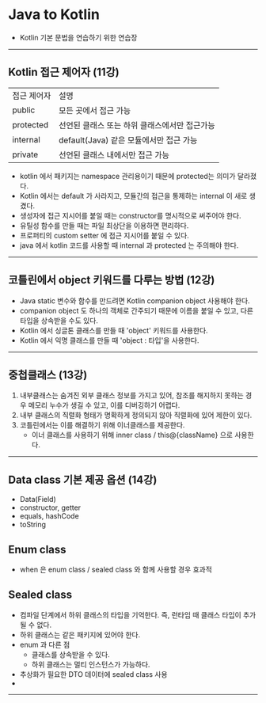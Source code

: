 # Java to Kotlin 

- Kotlin 기본 문법을 연습하기 위한 연습장

---

## Kotlin 접근 제어자 (11강)
|           |                             |
|-----------|-----------------------------|
| 접근 제어자    | 설명                          |
| public    | 모든 곳에서 접근 가능                |
| protected | 선언된 클래스 또는 하위 클래스에서만 접근가능   |
| internal  | default(Java) 같은 모듈에서만 접근 가능 |
| private   | 선언된 클래스 내에서만 접근 가능          |


- kotlin 에서 패키지는 namespace 관리용이기 때문에 protected는 의미가 달라졌다.
- Kotlin 에서는 default 가 사라지고, 모듈간의 접근을 통제하는 internal 이 새로 생겼다.
- 생성자에 접근 지시어를 붙일 때는 constructor를 명시적으로 써주어야 한다.
- 유틸성 함수를 만들 때는 파일 최상단을 이용하면 편리하다.
- 프로퍼티의 custom setter 에 접근 지시어를 붙일 수 있다.
- java 에서 kotlin 코드를 사용할 때 internal 과 protected 는 주의해야 한다.

--- 

## 코틀린에서 object 키워드를 다루는 방법 (12강)
- Java static 변수와 함수를 만드려면 Kotlin companion object 사용해야 한다.
- companion object 도 하나의 객체로 간주되기 때문에 이름을 붙일 수 있고, 다른 타입을 상속받을 수도 있다.
- Kotlin 에서 싱글톤 클래스를 만들 때 'object' 키워드를 사용한다.
- Kotlin 에서 익명 클래스를 만들 때 'object : 타입'을 사용한다.

---

## 중첩클래스 (13강)
1. 내부클래스는 숨겨진 외부 클래스 정보를 가지고 있어, 참조를 해지하지 못하는 경우 메모리 누수가 생길 수 있고, 이를 디버깅하기 어렵다.
2. 내부 클래스의 직렬화 형태가 명확하게 정의되지 않아 직렬화에 있어 제한이 있다.
3. 코틀린에서는 이를 해결하기 위해 이너클래스를 제공한다.
    * 이너 클래스를 사용하기 위해 inner class / this@{className} 으로 사용한다.

---

## Data class 기본 제공 옵션 (14강)
* Data(Field)
* constructor, getter
* equals, hashCode
* toString 

## Enum class
* when 은 enum class / sealed class 와 함께 사용할 경우 효과적

## Sealed class
* 컴파일 단계에서 하위 클래스의 타입을 기억한다. 즉, 런타임 때 클래스 타입이 추가될 수 없다.
* 하위 클래스는 같은 패키지에 있어야 한다.
* enum 과 다른 점
  * 클래스를 상속받을 수 있다.
  * 하위 클래스는 멀티 인스턴스가 가능하다. 
* 추상화가 필요한 DTO 데이터에 sealed class 사용 
* 
---
